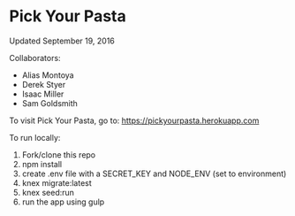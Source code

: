 # Pick Your Pasta
Updated September 19, 2016

Collaborators:
- Alias Montoya
- Derek Styer
- Isaac Miller
- Sam Goldsmith

To visit Pick Your Pasta, go to:
https://pickyourpasta.herokuapp.com

To run locally:

1. Fork/clone this repo
1. npm install
1. create .env file with a SECRET_KEY and NODE_ENV (set to environment)
1. knex migrate:latest
1. knex seed:run
1. run the app using gulp
